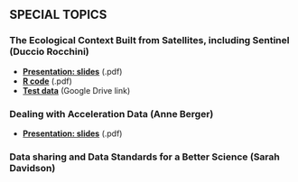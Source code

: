 ## SPECIAL TOPICS

### The Ecological Context Built from Satellites, including Sentinel (Duccio Rocchini)
* **[Presentation: slides](https://github.com/feurbano/data_management_2018/tree/master/sections/section_6/remote_sensing/DUCCIO_ROCCHINI_Ecol_Contx.pdf)** (.pdf)
* **[R code](https://github.com/feurbano/data_management_2018/tree/master/sections/section_6/remote_sensing/r_code.pdf)** (.pdf)
* **[Test data](https://drive.google.com/drive/folders/1P2En3N8u0kgFPZKAvx-RaxZ34dsNjk8-)** (Google Drive link)

### Dealing with Acceleration Data (Anne Berger)

* **[Presentation: slides](https://github.com/feurbano/data_management_2018/tree/master/sections/section_6/accelerometer_data/FEM-webinar2018.pdf)** (.pdf)

###  Data sharing and Data Standards for a Better Science (Sarah Davidson)

